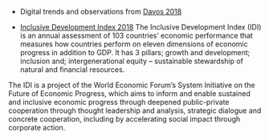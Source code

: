 - Digital trends and observations from [Davos 2018](https://www.mckinsey.com/business-functions/digital-mckinsey/our-insights/digital-blog/trends-and-observations-from-davos-2018?cid=other-eml-alt-mip-mck-oth-1802&hlkid=c0bb8cebe3eb4bb397c8766ecc006fd8&hctky=10240096&hdpid=d6b48079-c396-41dd-b526-c779a4bbd927)

- [Inclusive Development Index 2018](https://www.weforum.org/reports/the-inclusive-development-index-2018)
The Inclusive Development Index (IDI) is an annual assessment of 103 countries’ economic performance that measures how countries perform on eleven dimensions of economic progress in addition to GDP. It has 3 pillars; growth and development; inclusion and; intergenerational equity – sustainable stewardship of natural and financial resources.

The IDI is a project of the World Economic Forum’s System Initiative on the Future of Economic Progress, which aims to inform and enable sustained and inclusive economic progress through deepened public-private cooperation through thought leadership and analysis, strategic dialogue and concrete cooperation, including by accelerating social impact through corporate action.
